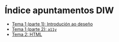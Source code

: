 # Índice apuntamentos DIW

- [Tema 1 (parte 1): Introdución ao deseño](./tema-1-parte-1)
- [Tema 1 (parte 2): `a11y`](./tema-1-parte-2)
- [Tema 2: HTML](./tema-2)
